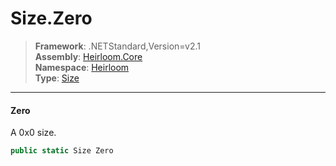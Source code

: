 # Size.Zero

> **Framework**: .NETStandard,Version=v2.1  
> **Assembly**: [Heirloom.Core][0]  
> **Namespace**: [Heirloom][0]  
> **Type**: [Size][1]  

--------------------------------------------------------------------------------

#### Zero

A 0x0 size.

```cs
public static Size Zero
```

[0]: ..\Heirloom.Core.md
[1]: Heirloom.Size.md
